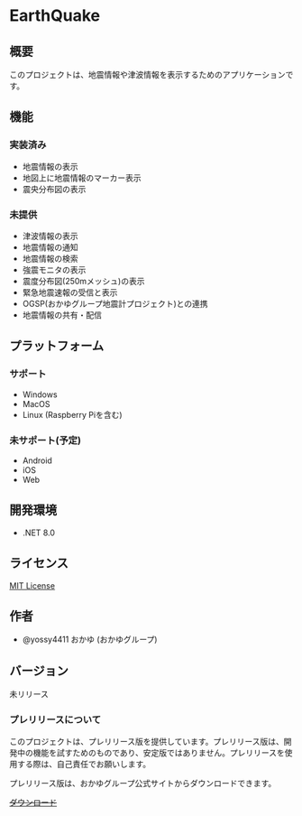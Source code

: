 # EarthQuake

## 概要

このプロジェクトは、地震情報や津波情報を表示するためのアプリケーションです。

## 機能

### 実装済み

- 地震情報の表示
- 地図上に地震情報のマーカー表示
- 震央分布図の表示

### 未提供

- 津波情報の表示
- 地震情報の通知
- 地震情報の検索
- 強震モニタの表示
- 震度分布図(250mメッシュ)の表示
- 緊急地震速報の受信と表示
- OGSP(おかゆグループ地震計プロジェクト)との連携
- 地震情報の共有・配信

## プラットフォーム

### サポート

- Windows
- MacOS
- Linux (Raspberry Piを含む)

### 未サポート(予定)

- Android
- iOS
- Web

## 開発環境

- .NET 8.0

## ライセンス

[MIT License](LICENSE)

## 作者

- @yossy4411 おかゆ (おかゆグループ)

## バージョン

未リリース

### プレリリースについて

このプロジェクトは、プレリリース版を提供しています。プレリリース版は、開発中の機能を試すためのものであり、安定版ではありません。プレリリースを使用する際は、自己責任でお願いします。

プレリリース版は、おかゆグループ公式サイトからダウンロードできます。

~~[ダウンロード](https://services.okayugroup.com/okayueq/#%E3%83%97%E3%83%AC%E3%83%93%E3%83%A5%E3%83%BC%E7%89%88)~~ 
